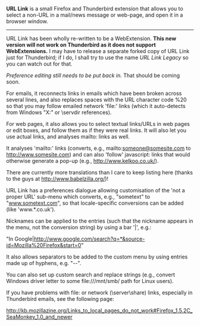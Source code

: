 **URL Link** is a small Firefox and Thunderbird extension that allows you to select a non-URL in a mail/news message or web-page, and open it in a browser window.
___
URL Link has been wholly re-written to be a WebExtension. **This new version will not work on Thunderbird as it does not support WebExtensions.** I may have to release a separate forked copy of URL Link just for Thunderbird; if I do, I shall try to use the name *URL Link Legacy* so you can watch out for that.

*Preference editing still needs to be put back in.* That should be coming soon.

For emails, it reconnects links in emails which have been broken across several lines, and also replaces spaces with the URL character code %20 so that you may follow emailed network 'file:' links (which it auto-detects from Windows "X:" or \\servdir references).

For web pages, it also allows you to select textual links/URLs in web pages or edit boxes, and follow them as if they were real links. It will also let you use actual links, and analyses mailto: links as well.

It analyses 'mailto:' links (converts, e.g., mailto:someone@somesite.com to http://www.somesite.com) and can also 'follow' javascript: links that would otherwise generate a pop-up (e.g., http://www.kelkoo.co.uk/).

There are currently more translations than I care to keep listing here (thanks to the guys at http://www.babelzilla.org/)!


URL Link has a preferences dialogue allowing customisation of the 'not a proper URL' sub-menu which converts, e.g., "sometext" to "www.sometext.com", so that locale-specific conversions can be added (like 'www.*.co.uk').

Nicknames can be applied to the entries (such that the nickname appears in the menu, not the conversion string) by using a bar '|', e.g.:

"In Google|http://www.google.com/search?q=*&source-id=Mozilla%20Firefox&start=0"

It also allows separators to be added to the custom menu by using entries made up of hyphens, e.g. "--".

You can also set up custom search and replace strings (e.g., convert Windows driver letter to some file:///mnt/smb/ path for Linux users).


If you have problems with file: or network (\\server\share) links, especially in Thunderbird emails, see the following page:

http://kb.mozillazine.org/Links_to_local_pages_do_not_work#Firefox_1.5.2C_SeaMonkey_1.0_and_newer
